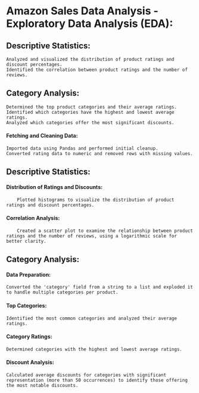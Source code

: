 # Amazon Sales Data Analysis - Exploratory Data Analysis (EDA):

## Descriptive Statistics:
    Analyzed and visualized the distribution of product ratings and discount percentages.
    Identified the correlation between product ratings and the number of reviews.

## Category Analysis:
    Determined the top product categories and their average ratings.
    Identified which categories have the highest and lowest average ratings.
    Analyzed which categories offer the most significant discounts.

#### Fetching and Cleaning Data:
    Imported data using Pandas and performed initial cleanup.
    Converted rating data to numeric and removed rows with missing values.

## Descriptive Statistics:

#### Distribution of Ratings and Discounts:
        Plotted histograms to visualize the distribution of product ratings and discount percentages.

#### Correlation Analysis:
        Created a scatter plot to examine the relationship between product ratings and the number of reviews, using a logarithmic scale for better clarity.
        
## Category Analysis:

#### Data Preparation:
    Converted the 'category' field from a string to a list and exploded it to handle multiple categories per product.

#### Top Categories:
    Identified the most common categories and analyzed their average ratings.

#### Category Ratings:
    Determined categories with the highest and lowest average ratings.

#### Discount Analysis:
    Calculated average discounts for categories with significant representation (more than 50 occurrences) to identify those offering the most notable discounts.
